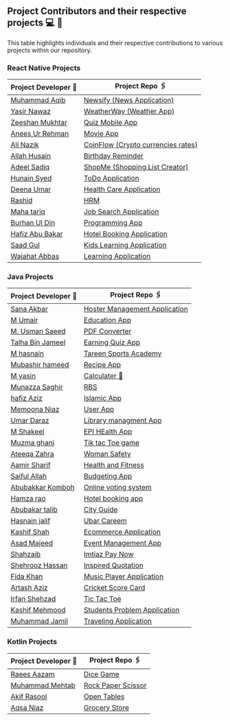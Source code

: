 ## Project Contributors and their respective projects 💻 👦

This table highlights individuals and their respective contributions to various projects within our repository.

### React Native Projects

| Project Developer 🙎                                  | Project Repo 🖇️                                                              |
| ----------------------------------------------------- | ---------------------------------------------------------------------------- |
| [Muhammad Aqib](https://github.com/AqibMalik435)      | [Newsify (News Application)](./React%20Native/Newsify-Aqib/)                 |
| [Yasir Nawaz](https://github.com/yasir2002/)          | [WeatherWay (Weather App)](./React%20Native/Weather%20App/)                  |
| [Zeeshan Mukhtar](https://github.com/ZeeshanMukhtar1) | [Quiz Mobile App](./React%20Native/Quiz-Mobile-App/)                         |
| [Anees Ur Rehman](https://github.com/AneesKhanTareen) | [Movie App](./React%20Native/Movie%20App/)                                   |
| [Ali Nazik](https://github.com/alimotha)              | [CoinFlow (Crypto currencies rates)](./React%20Native/CoinFlow/)             |
| [Allah Husain](https://github.com/hussainmehsud)      | [Birthday Reminder](./React%20Native/Birthday-Reminder/)                     |
| [Adeel Sadiq](https://github.com/adeelmotha)          | [ShopMe (Shopping List Creator)](./React%20Native/shopping-list/)            |
| [Hunain Syed](https://github.com/hunainsyed)          | [ToDo Application](./React%20Native/todo-application/)                       |
| [Deena Umar](https://github.com/deenaumar)            | [Health Care Application](./React%20Native/Health%20care/)                   |
| [Rashid ](https://github.com/Muhammad11Rashid)        | [HRM](./React%20Native/HRM/)                                                 |
| [Maha tariq](https://github.com/maha944)              | [Job Search Application](./React%20Native/Job-search-application/)           |
| [Burhan Ul Din](https://github.com/burhangi)          | [Programming App](./React%20Native/Coding%20Learning%20application/)         |
| [Hafiz Abu Bakar](https://github.com/nouser)          | [Hotel Booking Application](./React%20Native/Hotel%20Room%20Booking%20App/)  |
| [Saad Gul](https://github.com/nouser)                 | [Kids Learning Application](./React%20Native/Kids%20Learning%20Application/) |
| [Wajahat Abbas](https://github.com/nouser)            | [Learning Application](./React%20Native/Education%20Notes%20app/)            |

### Java Projects

| Project Developer 🙎                                    | Project Repo 🖇️                                                          |
| ------------------------------------------------------- | ------------------------------------------------------------------------ |
| [Sana Akbar](https://github.com/Saniikhan)              | [Hoster Management Application](./Java/Hostel/)                          |
| [M Umair](https://github.com/Umair786786)               | [ Education App](./Java/Education%20App/)                                |
| [M. Usman Saeed](https://github.com/Usmanwp-expert)     | [PDF Converter](./Java/PDF%20Converter/)                                 |
| [Talha Bin Jameel](https://github.com/Usmanwp-expert)   | [Earning Quiz App](./Java/Earning%20quiz%20app/)                         |
| [M hasnain](https://github.com/Hasnain3815)             | [Tareen Sports Academy](./Java/TareenSportsAcademy/#)                    |
| [Mubashir hameed](https://github.com/mubashirhameed123) | [ Recipe App](./Java/RecipeApp/)                                         |
| [M yasin ](https://github.com/YasinMayo)                | [ Calculater 📱](./Java/Calculator/)                                     |
| [Munazza Saghir ](https://github.com/MunazaS)           | [ RBS ](./Java/RBS/)                                                     |
| [hafiz Aziz ](https://github.com/Azizhafiz)             | [ Islamic App ](./Java/Islamic%20App/)                                   |
| [Memoona Niaz ](https://github.com/Mainona)             | [ User App ](./Java/College%20Selector/)                                 |
| [Umar Daraz ](https://github.com/UmarDaraz01)           | [ Library managment App ](./Java/LibraryManagement/)                     |
| [M Shakeel ](https://github.com/MUHAMMADSHAKIL37)       | [ EPI HEalth App ](./Java/EPI_health/)                                   |
| [Muzma ghani ](https://github.com/muazmaghani)          | [ Tik tac Toe game ](./Java/tictactoe2/)                                 |
| [Ateeqa Zahra ](https://github.com/ateeqa-zahra)        | [ Woman Safety ](./Java/women%20safety/)                                 |
| [Aamir Sharif ](https://github.com/Ch-Aamir-sharif)     | [ Health and Fitness ](./Java/HealthFitness/)                            |
| [Saiful Allah ](https://github.com/M-Saifullah-01)      | [ Budgeting App ](./Java/BudgetingApp/)                                  |
| [Abubakkar Komboh ](https://github.com/bakar009)        | [Online voting system ](./Java/onlinevotingsystem/)                      |
| [Hamza rao ](https://github.com/Hamzarao115)            | [Hotel booking app ](./Java/HotelBookingApp/)                            |
| [Abubakar talib](https://github.com/abubakarittalib)    | [City Guide ](./Java/PakCity%20Guide/)                                   |
| [Hasnain jalif](https://github.com/M-Hasnain-01)        | [Ubar Careem ](./Java/Uber/)                                             |
| [Kashif Shah](https://github.com/kashifshahmuhammad)    | [Ecommerce Application ](./Java/E_commerce/)                             |
| [Asad Majeed](https://github.com/asadmajeed786)         | [Event Management App ](./Java/Event%20Management%20System/)             |
| [Shahzaib](https://github.com/shahzaib4543)             | [Imtiaz Pay Now](./Java/ImtiazPayNow/)                                   |
| [Shehrooz Hassan](https://github.com/Shehroozhassan)    | [Inspired Quotation](./Java/InspiredQuotation/)                          |
| [Fida Khan](https://github.com/fidakhan112794)          | [Music Player Application](./Java/Music_Player/)                         |
| [Artash Aziz](https://github.com/nouser)                | [Cricket Score Card](./Java/CricketScoreCard/)                           |
| [Irfan Shehzad](https://github.com/nouser)              | [Tic Tac Toe](./Java/Tik%20Toc%20Tie%20game/)                            |
| [Kashif Mehmood](https://github.com/nouser)             | [Students Problem Application](./Java/Student%20porblems%20Application/) |
| [Muhammad Jamil](https://github.com/nouser)             | [Traveling Application](./Java/Travelling%20Application/)                |

### Kotlin Projects

| Project Developer 🙎                            | Project Repo 🖇️                                  |
| ----------------------------------------------- | ------------------------------------------------ |
| [Raees Aazam](https://github.com/Mehtab703)     | [Dice Game](./Kotlin/DiceGame/)                  |
| [Muhammad Mehtab](https://github.com/Mehtab703) | [Rock Paper Scissor](./Kotlin/RockPaperScissor/) |
| [Akif Rasool](https://github.com/Akifmalik5699) | [Open Tables](./Kotlin/OpenTables/)              |
| [Aqsa Niaz](https://github.com/Akifmalik5699)   | [Grocery Store](./Kotlin/GroceryStore/)          |
